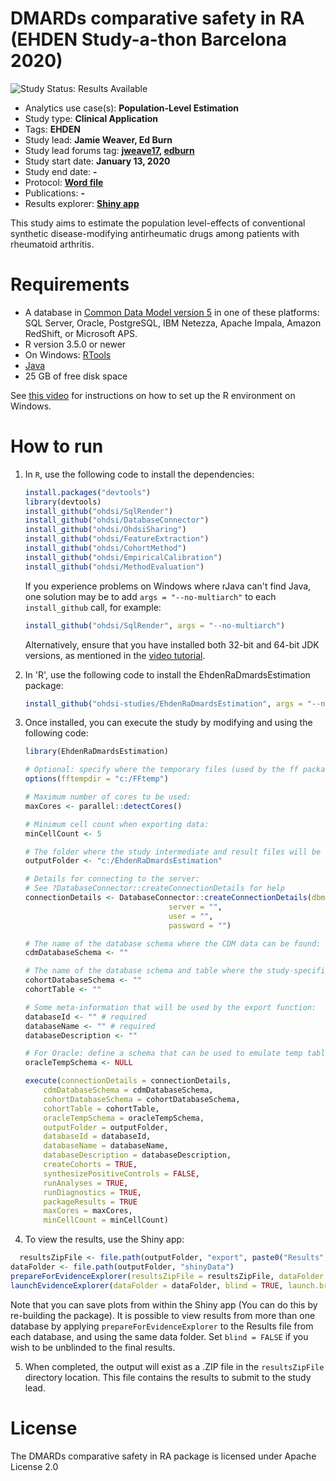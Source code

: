 DMARDs comparative safety in RA (EHDEN Study-a-thon Barcelona 2020)
=================

<img src="https://img.shields.io/badge/Study%20Status-Results%20Available-yellow.svg" alt="Study Status: Results Available">

- Analytics use case(s): **Population-Level Estimation**
- Study type: **Clinical Application**
- Tags: **EHDEN**
- Study lead: **Jamie Weaver, Ed Burn**
- Study lead forums tag: **[jweave17](https://forums.ohdsi.org/u/jweave17), [edburn](https://forums.ohdsi.org/u/edburn)**
- Study start date: **January 13, 2020**
- Study end date: **-**
- Protocol: [**Word file**](https://github.com/ohdsi-studies/EhdenRaDmardsEstimation/blob/master/documents/20200117_RAPLE_EUPAS_final.docx)
- Publications: **-**
- Results explorer: **[Shiny app](https://data.ohdsi.org/EhdenRaDmardsEstimation/)**

This study aims to estimate the population level-effects of conventional synthetic disease-modifying antirheumatic drugs among patients with rheumatoid arthritis.

Requirements
============

- A database in [Common Data Model version 5](https://github.com/OHDSI/CommonDataModel) in one of these platforms: SQL Server, Oracle, PostgreSQL, IBM Netezza, Apache Impala, Amazon RedShift, or Microsoft APS.
- R version 3.5.0 or newer
- On Windows: [RTools](http://cran.r-project.org/bin/windows/Rtools/)
- [Java](http://java.com)
- 25 GB of free disk space

See [this video](https://youtu.be/K9_0s2Rchbo) for instructions on how to set up the R environment on Windows.

How to run
==========
1. In `R`, use the following code to install the dependencies:

	```r
	install.packages("devtools")
	library(devtools)
	install_github("ohdsi/SqlRender")
	install_github("ohdsi/DatabaseConnector")
	install_github("ohdsi/OhdsiSharing")
	install_github("ohdsi/FeatureExtraction")
	install_github("ohdsi/CohortMethod")
	install_github("ohdsi/EmpiricalCalibration")
	install_github("ohdsi/MethodEvaluation")
	```

	If you experience problems on Windows where rJava can't find Java, one solution may be to add `args = "--no-multiarch"` to each `install_github` call, for example:
	
	```r
	install_github("ohdsi/SqlRender", args = "--no-multiarch")
	```
	
	Alternatively, ensure that you have installed both 32-bit and 64-bit JDK versions, as mentioned in the [video tutorial](https://youtu.be/K9_0s2Rchbo).
	
2. In 'R', use the following code to install the EhdenRaDmardsEstimation package:

  	```r
	install_github("ohdsi-studies/EhdenRaDmardsEstimation", args = "--no-multiarch")
	```
	
3. Once installed, you can execute the study by modifying and using the following code:
	
	```r
	library(EhdenRaDmardsEstimation)
	
	# Optional: specify where the temporary files (used by the ff package) will be created:
	options(fftempdir = "c:/FFtemp")
	
	# Maximum number of cores to be used:
	maxCores <- parallel::detectCores()
	
	# Minimum cell count when exporting data:
	minCellCount <- 5
	
	# The folder where the study intermediate and result files will be written:
	outputFolder <- "c:/EhdenRaDmardsEstimation"
	
	# Details for connecting to the server:
	# See ?DatabaseConnector::createConnectionDetails for help
	connectionDetails <- DatabaseConnector::createConnectionDetails(dbms = "",
									server = "",
									user = "",
									password = "")
	
	# The name of the database schema where the CDM data can be found:
	cdmDatabaseSchema <- ""
	
	# The name of the database schema and table where the study-specific cohorts will be instantiated:
	cohortDatabaseSchema <- ""
	cohortTable <- ""
	
	# Some meta-information that will be used by the export function:
	databaseId <- "" # required
	databaseName <- "" # required
	databaseDescription <- ""
	
	# For Oracle: define a schema that can be used to emulate temp tables:
	oracleTempSchema <- NULL
	
	execute(connectionDetails = connectionDetails,
		cdmDatabaseSchema = cdmDatabaseSchema,
		cohortDatabaseSchema = cohortDatabaseSchema,
		cohortTable = cohortTable,
		oracleTempSchema = oracleTempSchema,
		outputFolder = outputFolder,
		databaseId = databaseId,
		databaseName = databaseName,
		databaseDescription = databaseDescription,
		createCohorts = TRUE,
		synthesizePositiveControls = FALSE,
		runAnalyses = TRUE,
		runDiagnostics = TRUE,
		packageResults = TRUE
		maxCores = maxCores,
		minCellCount = minCellCount)
	```

4. To view the results, use the Shiny app:

  ```r
	resultsZipFile <- file.path(outputFolder, "export", paste0("Results", databaseId, ".zip"))
dataFolder <- file.path(outputFolder, "shinyData")
prepareForEvidenceExplorer(resultsZipFile = resultsZipFile, dataFolder = dataFolder)
launchEvidenceExplorer(dataFolder = dataFolder, blind = TRUE, launch.browser = FALSE)
  ```
  
  Note that you can save plots from within the Shiny app (You can do this by re-building the package). It is possible to view results from more than one database by applying `prepareForEvidenceExplorer` to the Results file from each database, and using the same data folder. Set `blind = FALSE` if you wish to be unblinded to the final results.


5. When completed, the output will exist as a .ZIP file in the `resultsZipFile` directory location. This file contains the results to submit to the study lead.

License
=======

The DMARDs comparative safety in RA package is licensed under Apache License 2.0

